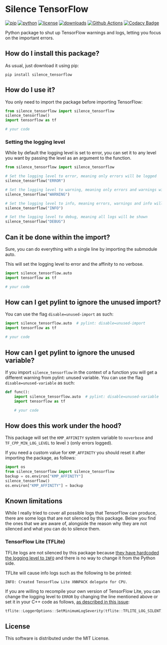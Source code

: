 # Silence TensorFlow

[![pip](https://badge.fury.io/py/silence-tensorflow.svg)](https://pypi.org/project/silence-tensorflow/)
[![python](https://img.shields.io/pypi/pyversions/silence-tensorflow)](https://pypi.org/project/silence-tensorflow/)
[![license](https://img.shields.io/pypi/l/silence-tensorflow)](https://pypi.org/project/silence-tensorflow/)
[![downloads](https://pepy.tech/badge/silence-tensorflow)](https://pepy.tech/project/silence-tensorflow)
[![Github Actions](https://github.com/LucaCappelletti94/silence_tensorflow/actions/workflows/python.yml/badge.svg)](https://github.com/LucaCappelletti94/silence_tensorflow/actions/)
[![Codacy Badge](https://app.codacy.com/project/badge/Grade/e6fe64db1c9042bbaa4c0a20bde585dc)](https://app.codacy.com/gh/LucaCappelletti94/silence_tensorflow/dashboard?utm_source=gh&utm_medium=referral&utm_content=&utm_campaign=Badge_grade)

Python package to shut up TensorFlow warnings and logs, letting you focus on the important errors.

## How do I install this package?

As usual, just download it using pip:

```shell
pip install silence_tensorflow
```

## How do I use it?

You only need to import the package before importing TensorFlow:

```python
from silence_tensorflow import silence_tensorflow
silence_tensorflow()
import tensorflow as tf

# your code
```

### Setting the logging level
While by default the logging level is set to error, you can set it to any level you want by passing the level as an argument to the function.

```python
from silence_tensorflow import silence_tensorflow

# Set the logging level to error, meaning only errors will be logged
silence_tensorflow("ERROR")

# Set the logging level to warning, meaning only errors and warnings will be logged
silence_tensorflow("WARNING")

# Set the logging level to info, meaning errors, warnings and info will be logged
silence_tensorflow("INFO")

# Set the logging level to debug, meaning all logs will be shown
silence_tensorflow("DEBUG")
```

## Can it be done within the import?

Sure, you can do everything with a single line by importing the submodule auto.

This will set the logging level to error and the affinity to no verbose.

```python
import silence_tensorflow.auto
import tensorflow as tf

# your code
```

## How can I get pylint to ignore the unused import?

You can use the flag `disable=unused-import` as such:

```python
import silence_tensorflow.auto  # pylint: disable=unused-import
import tensorflow as tf

# your code
```

## How can I get pylint to ignore the unused variable?

If you import `silence_tensorflow` in the context of a function you will get a different warning from pylint: unused variable. You can use the flag `disable=unused-variable` as such:

```python
def func():
    import silence_tensorflow.auto  # pylint: disable=unused-variable
    import tensorflow as tf

    # your code
```

## How does this work under the hood?

This package will set the `KMP_AFFINITY` system variable to `noverbose` and `TF_CPP_MIN_LOG_LEVEL` to level `3` (only errors logged).

If you need a custom value for `KMP_AFFINITY` you should reset it after importing the package, as follows:

```python
import os
from silence_tensorflow import silence_tensorflow
backup = os.environ["KMP_AFFINITY"]
silence_tensorflow()
os.environ["KMP_AFFINITY"] = backup
```

## Known limitations
While I really tried to cover all possible logs that TensorFlow can produce, there are some logs that are not silenced by this package.
Below you find the ones that we are aware of, alongside the reason why they are not silenced and what you can do to silence them.

### TensorFlow Lite (TFLite)
TFLite logs are not silenced by this package because [they have hardcoded the logging level to `INFO`](https://github.com/tensorflow/tensorflow/blob/3570f6d986066b834a7f54f3c3ec60d0245193bd/tensorflow/lite/minimal_logging_ios.cc#L50) and there is no way to change it from the Python side.

TFLite will cause info logs such as the following to be printed:

```plaintext
INFO: Created TensorFlow Lite XNNPACK delegate for CPU.
```

If you are willing to recompile your own version of TensorFlow Lite, you can change the logging level to `ERROR` by changing the line mentioned above or set it in your C++ code as follows, [as described in this issue](https://github.com/tensorflow/tensorflow/issues/58050#issuecomment-1624919480):

```cpp
tflite::LoggerOptions::SetMinimumLogSeverity(tflite::TFLITE_LOG_SILENT);
```

## License
This software is distributed under the MIT License.